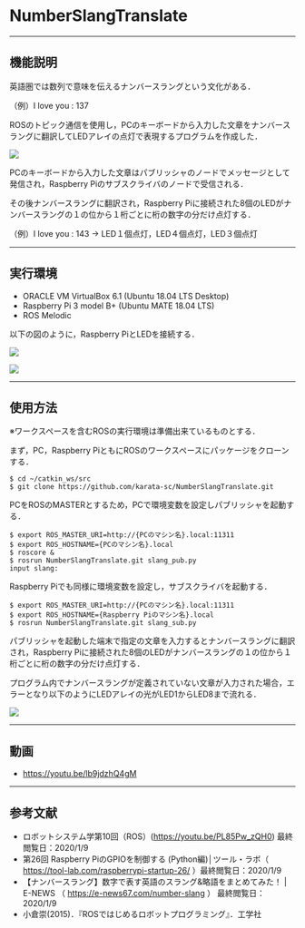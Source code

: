 # NumberSlangTranslate 


---
機能説明
---

英語圏では数列で意味を伝えるナンバースラングという文化がある．

（例）I love you : 137

ROSのトピック通信を使用し，PCのキーボードから入力した文章をナンバースラングに翻訳してLEDアレイの点灯で表現するプログラムを作成した．

![](https://i.gyazo.com/e61286e0fb8b94349731b5f11c38a298.gif)

PCのキーボードから入力した文章はパブリッシャのノードでメッセージとして発信され，Raspberry Piのサブスクライバのノードで受信される．

その後ナンバースラングに翻訳され，Raspberry Piに接続された8個のLEDがナンバースラングの１の位から１桁ごとに桁の数字の分だけ点灯する．

（例）I love you : 143 → LED１個点灯，LED４個点灯，LED３個点灯



---
実行環境
---
* ORACLE VM VirtualBox 6.1 (Ubuntu 18.04 LTS Desktop)
* Raspberry Pi 3 model B+  (Ubuntu MATE 18.04 LTS)
* ROS Melodic

以下の図のように，Raspberry PiとLEDを接続する．

![](https://i.gyazo.com/29f4af83c74adf4d76130f8bf600a0de.png)

![](https://i.gyazo.com/c209de0f59cd3cb7d55deac9a3d7c219.jpg)

---
使用方法
---
※ワークスペースを含むROSの実行環境は準備出来ているものとする．

まず，PC，Raspberry PiともにROSのワークスペースにパッケージをクローンする．
```
$ cd ~/catkin_ws/src
$ git clone https://github.com/karata-sc/NumberSlangTranslate.git
```

PCをROSのMASTERとするため，PCで環境変数を設定しパブリッシャを起動する．
```
$ export ROS_MASTER_URI=http://{PCのマシン名}.local:11311
$ export ROS_HOSTNAME={PCのマシン名}.local
$ roscore &
$ rosrun NumberSlangTranslate.git slang_pub.py
input slang:
```
Raspberry Piでも同様に環境変数を設定し，サブスクライバを起動する．
```
$ export ROS_MASTER_URI=http://{PCのマシン名}.local:11311
$ export ROS_HOSTNAME={Raspberry Piのマシン名}.local
$ rosrun NumberSlangTranslate.git slang_sub.py
```

パブリッシャを起動した端末で指定の文章を入力するとナンバースラングに翻訳され，Raspberry Piに接続された8個のLEDがナンバースラングの１の位から１桁ごとに桁の数字の分だけ点灯する．

プログラム内でナンバースラングが定義されていない文章が入力された場合，エラーとなり以下のようにLEDアレイの光がLED1からLED8まで流れる．

![](https://i.gyazo.com/119df12d78d4beacb690f882f17a56e8.gif)

---
動画
---
* https://youtu.be/lb9jdzhQ4gM

---
参考文献
---
* ロボットシステム学第10回（ROS）(https://youtu.be/PL85Pw_zQH0) 最終閲覧日：2020/1/9
* 第26回 Raspberry PiのGPIOを制御する (Python編)│ツール・ラボ（ https://tool-lab.com/raspberrypi-startup-26/ ）最終閲覧日：2020/1/9
* 【ナンバースラング】数字で表す英語のスラング&略語をまとめてみた！ | E-NEWS （ https://e-news67.com/number-slang ） 最終閲覧日：2020/1/9
* 小倉崇(2015)．『ROSではじめるロボットプログラミング』．工学社



